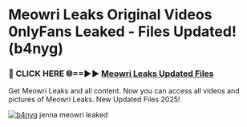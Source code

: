 # Meowri Leaks Original Videos 0nlyFans Leaked - Files Updated! (b4nyg)

<h3>🔴 CLICK HERE 🌐==►► <a href="https://tinyurl.com/2wckxsce" rel="nofollow">Meowri Leaks Updated Files</a></h3>

Get Meowri Leaks and all content. Now you can access all videos and pictures of Meowri Leaks. New Updated Files 2025!

[![b4nyg](https://i.imgur.com/AFduVYN.gif)](https://tinyurl.com/2wckxsce)
jenna meowri leaked